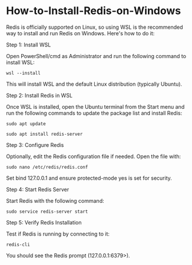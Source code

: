 # How-to-Install-Redis-on-Windows


Redis is officially supported on Linux, so using WSL is the recommended way to install and run Redis on Windows. Here's how to do it:

Step 1: Install WSL

Open PowerShell/cmd as Administrator and run the following command to install WSL:

    wsl --install

This will install WSL and the default Linux distribution (typically Ubuntu).

Step 2: Install Redis in WSL

Once WSL is installed, open the Ubuntu terminal from the Start menu and run the following commands to update the package list and install Redis:

    sudo apt update
    
    sudo apt install redis-server

Step 3: Configure Redis

Optionally, edit the Redis configuration file if needed. Open the file with:

    sudo nano /etc/redis/redis.conf

Set bind 127.0.0.1 and ensure protected-mode yes is set for security.

Step 4: Start Redis Server

Start Redis with the following command:

    sudo service redis-server start

Step 5: Verify Redis Installation

Test if Redis is running by connecting to it:


    redis-cli

You should see the Redis prompt (127.0.0.1:6379>).

